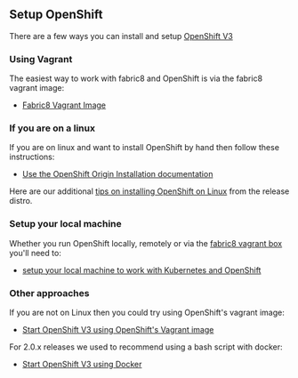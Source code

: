 ## Setup OpenShift

There are a few ways you can install and setup [OpenShift V3](http://www.openshift.org/)

### Using Vagrant

The easiest way to work with fabric8 and OpenShift is via the fabric8 vagrant image:

* [Fabric8 Vagrant Image](openShiftWithFabric8Vagrant.html)

### If you are on a linux

If you are on linux and want to install OpenShift by hand then follow these instructions:

* [Use the OpenShift Origin Installation documentation](http://docs.openshift.org/latest/getting_started/dev_get_started/installation.html)

Here are our additional [tips on installing OpenShift on Linux](openShiftInstall.html) from the release distro.

### Setup your local machine

Whether you run OpenShift locally, remotely or via the [fabric8 vagrant box](openShiftWithFabric8Vagrant.html) you'll need to:

* [setup your local machine to work with Kubernetes and OpenShift](setupLocalHost.html)

### Other approaches

If you are not on Linux then you could try using OpenShift's vagrant image:

* [Start OpenShift V3 using OpenShift's Vagrant image](openShiftVagrant.html)

For 2.0.x releases we used to recommend using a bash script with docker:

* [Start OpenShift V3 using Docker](openShiftDocker.html)


